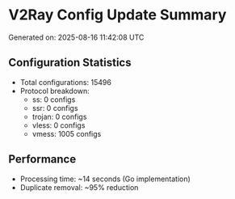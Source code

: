 # V2Ray Config Update Summary
Generated on: 2025-08-16 11:42:08 UTC

## Configuration Statistics
- Total configurations: 15496
- Protocol breakdown:
  - ss: 0 configs
  - ssr: 0 configs
  - trojan: 0 configs
  - vless: 0 configs
  - vmess: 1005 configs

## Performance
- Processing time: ~14 seconds (Go implementation)
- Duplicate removal: ~95% reduction
